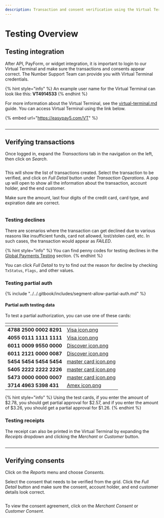 ```yaml
---
description: Transaction and consent verification using the Virtual Terminal.
---
```


# Testing Overview



## Testing integration <a href="#testing-integration" id="testing-integration"></a>

After API, PayForm, or widget integration, it is important to login to our Virtual Terminal and make sure the transactions and consents appear correct. The Number Support Team can provide you with Virtual Terminal credentials.

{% hint style="info" %}
An example user name for the Virtual Terminal can look like this: **VT4914533**
{% endhint %}

For more information about the Virtual Terminal, see the [virtual-terminal.md](../getting-started/integration-options/virtual-terminal.md "mention") guide. You can access Virtual Terminal using the link below.

{% embed url="https://easypay5.com/VT" %}

<figure><img src="../../.gitbook/assets/epvt0 full width (2).png" alt=""><figcaption></figcaption></figure>



***



## Verifying transactions <a href="#verifying-transactions" id="verifying-transactions"></a>

Once logged in, expand the _Transactions_ tab in the navigation on the left, then click on _Search_.

<figure><img src="../../.gitbook/assets/TransactionsSearchView Window.png" alt=""><figcaption></figcaption></figure>

This will show the list of transactions created. Select the transaction to be verified, and click on _Full Detail_ button under _Transaction Operations_. A pop up will open to show all the information about the transaction, account holder, and the end customer.

Make sure the amount, last four digits of the credit card, card type, and expiration date are correct.

<figure><img src="../../.gitbook/assets/fullDetailApprovedTransaction.png" alt=""><figcaption></figcaption></figure>



### Testing declines <a href="#testing-declines" id="testing-declines"></a>

There are scenarios where the transaction can get declined due to various reasons like insufficient funds, card not allowed, lost/stolen card, etc. In such cases, the transaction would appear as _FAILED_.

{% hint style="info" %}
You can find penny codes for testing declines in the [Global Payments Testing](global-payments-testing.md) section.
{% endhint %}

You can click _Full Detail_ to try to find out the reason for decline by checking `TxStatus`, `Flags,` and other values.



### Testing partial auth <a href="#doing-a-partial-authorization-with-aspen" id="doing-a-partial-authorization-with-aspen"></a>

{% include "../../.gitbook/includes/segment-allow-partial-auth.md" %}

#### Partial auth testing data <a href="#partial-auth-testing-data" id="partial-auth-testing-data"></a>

To test a partial authorization, you can use one of these cards:

<table data-view="cards"><thead><tr><th></th><th data-hidden data-card-cover data-type="files"></th></tr></thead><tbody><tr><td><strong>4788 2500 0002 8291</strong></td><td><a href="../../.gitbook/assets/Visa icon.png">Visa icon.png</a></td></tr><tr><td><strong>4055 0111 1111 1111</strong></td><td><a href="../../.gitbook/assets/Visa icon.png">Visa icon.png</a></td></tr><tr><td><strong>6011 0009 9550 0000</strong></td><td><a href="../../.gitbook/assets/Discover icon.png">Discover icon.png</a></td></tr><tr><td><strong>6011 2121 0000 0087</strong></td><td><a href="../../.gitbook/assets/Discover icon.png">Discover icon.png</a></td></tr><tr><td><strong>5454 5454 5454 5454</strong></td><td><a href="../../.gitbook/assets/master card icon.png">master card icon.png</a></td></tr><tr><td><strong>5405 2222 2222 2226</strong></td><td><a href="../../.gitbook/assets/master card icon.png">master card icon.png</a></td></tr><tr><td><strong>5473 0000 0000 0007</strong></td><td><a href="../../.gitbook/assets/master card icon.png">master card icon.png</a></td></tr><tr><td><strong>3714 4963 5398 431</strong></td><td><a href="../../.gitbook/assets/Amex icon.png">Amex icon.png</a></td></tr></tbody></table>

{% hint style="info" %}
Using the test cards, if you enter the amount of $2.78, you should get partial approval for $2.57, and if you enter the amount of $3.26, you should get a partial approval for $1.26.
{% endhint %}



### Testing receipts <a href="#testing-receipts" id="testing-receipts"></a>

The receipt can also be printed in the Virtual Terminal by expanding the _Receipts_ dropdown and clicking the _Merchant_ or _Customer_ button.

<figure><img src="../../.gitbook/assets/receipt.png" alt=""><figcaption></figcaption></figure>



***



## Verifying consents <a href="#verifying-consents" id="verifying-consents"></a>

Click on the _Reports_ menu and choose _Consents._

Select the consent that needs to be verified from the grid. Click the _Full Detail_ button and make sure the consent, account holder, and end customer details look correct.

<figure><img src="../../.gitbook/assets/FullDetailConsent.png" alt=""><figcaption></figcaption></figure>

To view the consent agreement, click on the _Merchant Consent_ or _Customer Consent_.

<figure><img src="../../.gitbook/assets/ConsentReceiptMerchant (1).png" alt=""><figcaption></figcaption></figure>



